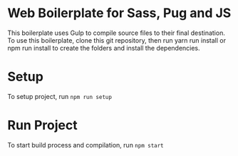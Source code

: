 # Web Boilerplate for Sass, Pug and JS

This boilerplate uses Gulp to compile source files to their final destination.
To use this boilerplate, clone this git repository, then run
yarn run install or npm run install to create the folders and install the dependencies.

# Setup

To setup project, run `npm run setup`

# Run Project

To start build process and compilation, run `npm start`
